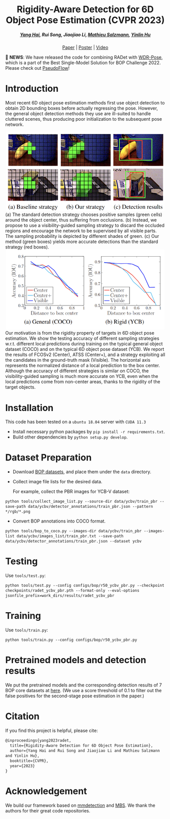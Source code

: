 <h1 align="center"> Rigidity-Aware Detection for 6D Object Pose Estimation (CVPR 2023) </h1>
<h5 align="center"><a href="https://yanghai-1218.github.io">Yang Hai</a>, Rui Song, Jiaojiao Li, <a href="https://people.epfl.ch/mathieu.salzmann">Mathieu Salzmann</a>, <a href="https://yinlinhu.github.io">Yinlin Hu</a></h5>

<p align="center">
  <a href="http://arxiv.org/abs/2303.12396">Paper</a> |
  <a href="https://yanghai-1218.github.io/publications/RADet-Poster.png">Poster</a> |
  <a href="https://www.youtube.com/watch?v=XgDFmE8AL_Y&t=9s">Video</a>
</p>

📢 **NEWS**: We have released the code for combining RADet with [WDR-Pose](https://arxiv.org/abs/2104.00337), which is a part of the Best Single-Model Solution for BOP Challenge 2022. Please check out [PseudoFlow](https://github.com/YangHai-1218/PseudoFlow)!


# Introduction

Most recent 6D object pose estimation methods first use object detection to obtain 2D bounding boxes before actually regressing the pose. However, the general object detection methods they use are ill-suited to handle cluttered scenes, thus producing poor initialization to the subsequent pose network.

<div align="center">
    <img src="./resources/radet.png" 
    alt="Editor" width="500">
</div>
(a) The standard detection strategy chooses positive samples (green cells) around the object center, thus suffering from occlusions. (b) Instead, we propose to use a visibility-guided sampling strategy to discard the occluded regions and encourage the network to be supervised by all visible parts. The sampling probability is depicted by different shades of green. (c) Our method (green boxes) yields more accurate detections than the standard strategy (red boxes).

<div align="center">
    <img src="./resources/rigidity.png"
    alt="Editor" width="500">
</div>
Our motivation is from the rigidity property of targets in 6D object pose estimation. We show the testing accuracy of different sampling strategies w.r.t. different local predictions during training on the typical general object dataset (COCO) and on the typical 6D object pose dataset (YCB). We report the results of FCOSv2 (Center), ATSS (Center+), and a strategy exploiting all the candidates in the ground-truth mask (Visible). The horizontal axis represents the normalized distance of a local prediction to the box center. Although the accuracy of different strategies is similar on COCO, the visibility-guided sampling is much more accurate on YCB, even when the local predictions come from non-center areas, thanks to the rigidity of the target objects.

# Installation
This code has been tested on a `ubuntu 18.04` server with `CUDA 11.3`
- Install necessary python packages by `pip install -r requirements.txt`.
- Build other dependencies by `python setup.py develop`.

# Dataset Preparation

- Download [BOP datasets](https://bop.felk.cvut.cz/), and place them under the `data` directory.

- Collect image file lists for the desired data. 
  
  For example, collect the PBR images for YCB-V dataset:

```shell
python tools/collect_image_list.py --source-dir data/ycbv/train_pbr --save-path data/ycbv/detector_annotations/train_pbr.json --pattern */rgb/*.png
```

- Convert BOP annotations into COCO format.

```shell
python tools/bop_to_coco.py --images-dir data/ycbv/train_pbr --images-list data/ycbv/images_list/train_pbr.txt --save-path data/ycbv/detector_annotations/train_pbr.json --dataset ycbv
```

# Testing
Use `tools/test.py`:
```shell
python tools/test.py --config configs/bop/r50_ycbv_pbr.py --checkpoint checkpoints/radet_ycbv_pbr.pth --format-only --eval-options jsonfile_prefix=work_dirs/results/radet_ycbv_pbr
```

# Training

Use `tools/train.py`:

```shell
python tools/train.py --config configs/bop/r50_ycbv_pbr.py
```


# Pretrained models and detection results

We put the pretrained models and the corresponding detection results of 7 BOP core datasets at [here](https://drive.google.com/drive/folders/18_P693QoT9yTup1I8rmn7Jcs4DmQ2wOQ?usp=share_link). (We use a score threshold of 0.1 to filter out the false positives for the second-stage pose estimation in the paper.)

# Citation

If you find this project is helpful, please cite:

```
@inproceedings{yang2023radet,
  title={Rigidity-Aware Detection for 6D Object Pose Estimation},
  author={Yang Hai and Rui Song and Jiaojiao Li and Mathieu Salzmann and Yinlin Hu},
  booktitle={CVPR},
  year={2023}
}
```

# Acknowledgement

We build our framework based on [mmdetection](https://github.com/open-mmlab/mmdetection) and [MBS](https://github.com/YinlinHu/MBS). We thank the authors for their great code repositories.
